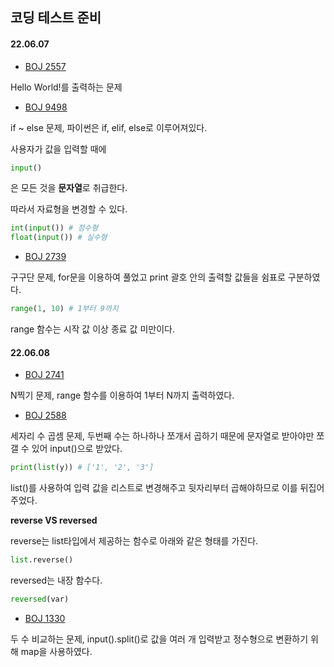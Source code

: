 ## 코딩 테스트 준비

#### 22.06.07

- [BOJ 2557](./python/2557.py)

Hello World!를 출력하는 문제

- [BOJ 9498](./python/9498.py)

if ~ else 문제, 파이썬은 if, elif, else로 이루어져있다.

사용자가 값을 입력할 때에

```python
input()
```

은 모든 것을 <b>문자열</b>로 취급한다.

따라서 자료형을 변경할 수 있다.

```python
int(input()) # 정수형
float(input()) # 실수형
```

- [BOJ 2739](./python/2739.py)

구구단 문제, for문을 이용하여 풀었고 print 괄호 안의 출력할 값들을 쉼표로 구분하였다.

```python
range(1, 10) # 1부터 9까지
```

range 함수는 시작 값 이상 종료 값 미만이다.

#### 22.06.08

- [BOJ 2741](./python/2741.py)

N찍기 문제, range 함수를 이용하여 1부터 N까지 출력하였다.

- [BOJ 2588](./python/2588.py)

세자리 수 곱셈 문제, 두번째 수는 하나하나 쪼개서 곱하기 때문에 문자열로 받아야만 쪼갤 수 있어 input()으로 받았다.

```python
print(list(y)) # ['1', '2', '3']
```

list()를 사용하여 입력 값을 리스트로 변경해주고 뒷자리부터 곱해야하므로 이를 뒤집어 주었다.

<b>reverse VS reversed</b>

reverse는 list타입에서 제공하는 함수로 아래와 같은 형태를 가진다.

```python
list.reverse()
```

reversed는 내장 함수다.

```python
reversed(var)
```

- [BOJ 1330](./python/1330.py)

두 수 비교하는 문제, input().split()로 값을 여러 개 입력받고 정수형으로 변환하기 위해 map을 사용하였다.

